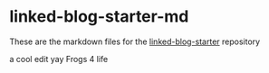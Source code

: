 # linked-blog-starter-md
These are the markdown files for the [linked-blog-starter](https://github.com/matthewwong525/linked-blog-starter) repository

a cool edit
yay
Frogs 4 life
